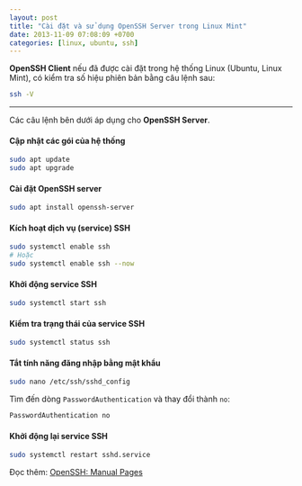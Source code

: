```yaml
---
layout: post
title: "Cài đặt và sử dụng OpenSSH Server trong Linux Mint"
date: 2013-11-09 07:08:09 +0700
categories: [linux, ubuntu, ssh]
---
```


**OpenSSH Client** nếu đã được cài đặt trong hệ thống Linux (Ubuntu, Linux Mint), có kiểm tra số hiệu phiên bản bằng câu lệnh sau:  
```bash
ssh -V
```  

---


Các câu lệnh bên dưới áp dụng cho **OpenSSH Server**.  


#### Cập nhật các gói của hệ thống
```bash
sudo apt update
sudo apt upgrade
```  


#### Cài đặt OpenSSH server
```bash
sudo apt install openssh-server
```  


#### Kích hoạt dịch vụ (service) SSH
```bash
sudo systemctl enable ssh
# Hoặc
sudo systemctl enable ssh --now
```  


#### Khởi động service SSH
```bash
sudo systemctl start ssh
```  


#### Kiểm tra trạng thái của service SSH
```bash
sudo systemctl status ssh
```  


#### Tắt tính năng đăng nhập bằng mật khẩu
```bash
sudo nano /etc/ssh/sshd_config
```  
Tìm đến dòng `PasswordAuthentication` và thay đổi thành `no`:  
```bash
PasswordAuthentication no
```  


#### Khởi động lại service SSH
```bash
sudo systemctl restart sshd.service
```  


Đọc thêm: [OpenSSH: Manual Pages](https://www.openssh.com/manual.html)
